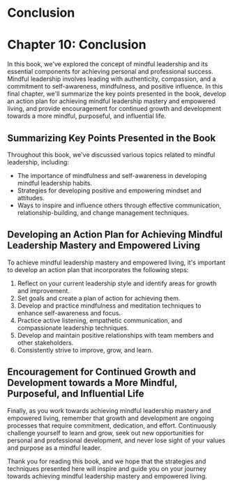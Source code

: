 # Conclusion

Chapter 10: Conclusion
======================

In this book, we've explored the concept of mindful leadership and its essential components for achieving personal and professional success. Mindful leadership involves leading with authenticity, compassion, and a commitment to self-awareness, mindfulness, and positive influence. In this final chapter, we'll summarize the key points presented in the book, develop an action plan for achieving mindful leadership mastery and empowered living, and provide encouragement for continued growth and development towards a more mindful, purposeful, and influential life.

Summarizing Key Points Presented in the Book
--------------------------------------------

Throughout this book, we've discussed various topics related to mindful leadership, including:

* The importance of mindfulness and self-awareness in developing mindful leadership habits.
* Strategies for developing positive and empowering mindset and attitudes.
* Ways to inspire and influence others through effective communication, relationship-building, and change management techniques.

Developing an Action Plan for Achieving Mindful Leadership Mastery and Empowered Living
---------------------------------------------------------------------------------------

To achieve mindful leadership mastery and empowered living, it's important to develop an action plan that incorporates the following steps:

1. Reflect on your current leadership style and identify areas for growth and improvement.
2. Set goals and create a plan of action for achieving them.
3. Develop and practice mindfulness and meditation techniques to enhance self-awareness and focus.
4. Practice active listening, empathetic communication, and compassionate leadership techniques.
5. Develop and maintain positive relationships with team members and other stakeholders.
6. Consistently strive to improve, grow, and learn.

Encouragement for Continued Growth and Development towards a More Mindful, Purposeful, and Influential Life
-----------------------------------------------------------------------------------------------------------

Finally, as you work towards achieving mindful leadership mastery and empowered living, remember that growth and development are ongoing processes that require commitment, dedication, and effort. Continuously challenge yourself to learn and grow, seek out new opportunities for personal and professional development, and never lose sight of your values and purpose as a mindful leader.

Thank you for reading this book, and we hope that the strategies and techniques presented here will inspire and guide you on your journey towards achieving mindful leadership mastery and empowered living.